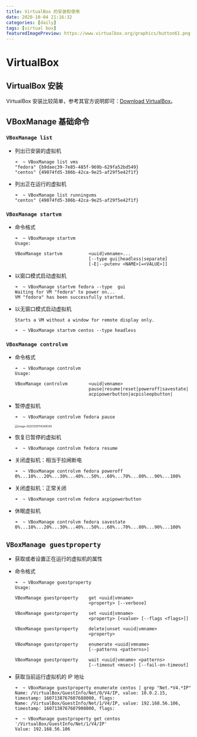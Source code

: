 ```yaml
---
title: VirtualBox 的安装和使用
date: 2020-10-04 21:16:32
categories: [daily]
tags: [virtual box]
featuredImagePreview: https://www.virtualbox.org/graphics/button61.png
---
```


# VirtualBox

## VirtualBox 安装

VirtualBox 安装比较简单，参考其官方说明即可：[Download VirtualBox](https://www.virtualbox.org/wiki/Downloads)。

## VBoxManage 基础命令

### `VBoxManage list`

* 列出已安装的虚拟机

  ```shell
  ➜  ~ VBoxManage list vms
  "fedora" {b9daec39-7e85-485f-969b-629fa52bd549}
  "centos" {49074fd5-386b-42ca-9e25-af29f5e42f1f}
  ```

* 列出正在运行的虚拟机

  ```shell
  ➜  ~ VBoxManage list runningvms
  "centos" {49074fd5-386b-42ca-9e25-af29f5e42f1f}
  ```

### `VBoxManage startvm`

* 命令格式

  ```shell
  ➜  ~ VBoxManage startvm
  Usage:
  
  VBoxManage startvm          <uuid|vmname>...
                              [--type gui|headless|separate]
                              [-E|--putenv <NAME>[=<VALUE>]]
  ```

* 以窗口模式启动虚拟机

  ```shell
  ➜  ~ VBoxManage startvm fedora --type  gui
  Waiting for VM "fedora" to power on...
  VM "fedora" has been successfully started.
  ```

* 以无窗口模式启动虚拟机

  `Starts a VM without a window for remote display only.`

  ```shell
  ➜  ~ VBoxManage startvm centos --type headless
  ```

### `VBoxManage controlvm`

* 命令格式

  ```shell
  ➜  ~ VBoxManage controlvm
  Usage:
  
  VBoxManage controlvm        <uuid|vmname>
                              pause|resume|reset|poweroff|savestate|
                              acpipowerbutton|acpisleepbutton|
  ```

* 暂停虚拟机

  ```shell
  ➜  ~ VBoxManage controlvm fedora pause
  ```

  <img src="https://cdn.jsdelivr.net/gh/xianglin2020/gallery@master/202012/114348.png" alt="image-20201205114348345" style="zoom:50%;" />

* 恢复已暂停的虚拟机

  ```shell
  ➜  ~ VBoxManage controlvm fedora resume
  ```

* 关闭虚拟机：相当于拉闸断电

  ```shell
  ➜  ~ VBoxManage controlvm fedora poweroff
  0%...10%...20%...30%...40%...50%...60%...70%...80%...90%...100%
  ```

* 关闭虚拟机：正常关闭

  ```shell
  ➜  ~ VBoxManage controlvm fedora acpipowerbutton
  ```

* 休眠虚拟机

  ```shell
  ➜  ~ VBoxManage controlvm fedora savestate
  0%...10%...20%...30%...40%...50%...60%...70%...80%...90%...100%
  ```

## `VBoxManage guestproperty`

* 获取或者设置正在运行的虚拟机的属性

* 命令格式

  ```shell
  ➜  ~ VBoxManage guestproperty
  Usage:
  
  VBoxManage guestproperty    get <uuid|vmname>
                              <property> [--verbose]
  
  VBoxManage guestproperty    set <uuid|vmname>
                              <property> [<value> [--flags <flags>]]
  
  VBoxManage guestproperty    delete|unset <uuid|vmname>
                              <property>
  
  VBoxManage guestproperty    enumerate <uuid|vmname>
                              [--patterns <patterns>]
  
  VBoxManage guestproperty    wait <uuid|vmname> <patterns>
                              [--timeout <msec>] [--fail-on-timeout]
  ```

* 获取当前运行虚拟机的 IP 地址

  ```shell
  ➜  ~ VBoxManage guestproperty enumerate centos | grep "Net.*V4.*IP"
  Name: /VirtualBox/GuestInfo/Net/0/V4/IP, value: 10.0.2.15, timestamp: 1607138767607688000, flags:
  Name: /VirtualBox/GuestInfo/Net/1/V4/IP, value: 192.168.56.106, timestamp: 1607138767607908000, flags:
  
  ➜  ~ VBoxManage guestproperty get centos '/VirtualBox/GuestInfo/Net/1/V4/IP'
  Value: 192.168.56.106
  ```







